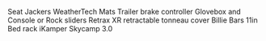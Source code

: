 Seat Jackers
WeatherTech Mats
Trailer brake controller
Glovebox and Console or
Rock sliders
Retrax XR retractable tonneau cover
Billie Bars 11in Bed rack
iKamper Skycamp 3.0
